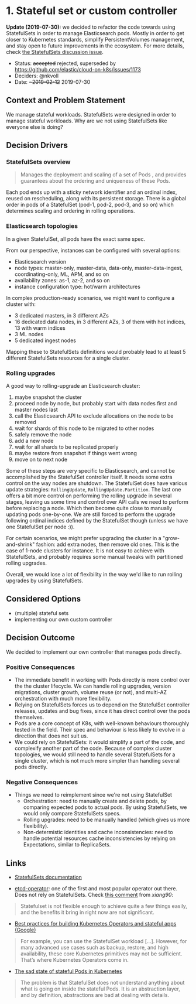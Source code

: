 # 1. Stateful set or custom controller

**Update (2019-07-30):** we decided to refactor the code towards using StatefulSets in order to manage Elasticsearch pods. Mostly in order to get closer to Kubernetes standards, simplify PersistentVolumes management, and stay open to future improvements in the ecosystem. For more details, check [the StatefulSets discussion issue](https://github.com/elastic/cloud-on-k8s/issues/1173).

* Status: ~~accepted~~ rejected, superseded by https://github.com/elastic/cloud-on-k8s/issues/1173
* Deciders: @nkvoll
* Date: ~~~2019-02-12~~ 2019-07-30

## Context and Problem Statement

We manage stateful workloads. StatefulSets were designed in order to manage stateful workloads. Why are we not using StatefulSets like everyone else is doing?


## Decision Drivers <!-- optional -->

### StatefulSets overview

> Manages the deployment and scaling of a set of Pods , and provides guarantees about the ordering and uniqueness of these Pods.

Each pod ends up with a sticky network identifier and an ordinal index, reused on rescheduling, along with its persistent storage. There is a global order in pods of a StatefulSet (pod-1, pod-2, pod-3, and so on) which determines scaling and ordering in rolling operations.


### Elasticsearch topologies

In a given StatefulSet, all pods have the exact same spec.

From our perspective, instances can be configured with several options:

- Elasticsearch version
- node types: master-only, master-data, data-only, master-data-ingest, coordinating-only, ML, APM, and so on
- availability zones: as-1, az-2, and so on
- instance configuration type: hot/warm architectures

In complex production-ready scenarios, we might want to configure a cluster with:

- 3 dedicated masters, in 3 different AZs
- 16 dedicated data nodes, in 3 different AZs, 3 of them with hot indices, 13 with warm indices
- 3 ML nodes
- 5 dedicated ingest nodes

Mapping these to StatefulSets definitions would probably lead to at least 5 different StatefulSets resources for a single cluster.

### Rolling upgrades

A good way to rolling-upgrade an Elasticsearch cluster:

1. maybe snapshot the cluster
2. proceed node by node, but probably start with data nodes first and master nodes last
3. call the Elasticsearch API to exclude allocations on the node to be removed
4. wait for shards of this node to be migrated to other nodes
5. safely remove the node
6. add a new node
7. wait for all shards to be replicated properly
8. maybe restore from snapshot if things went wrong
9. move on to next node

Some of these steps are very specific to Elasticsearch, and cannot be accomplished by the StatefulSet controller itself. It needs some extra control on the way nodes are shutdown. The StatefulSet does have various update strategies: `RollingUpdate`, `RollingUpdate.Partition`. The last one offers a bit more control on performing the rolling upgrade in several stages, leaving us some time and control over API calls we need to perform before replacing a node. Which then become quite close to manually updating pods one-by-one. We are still forced to perform the upgrade following ordinal indices defined by the StatefulSet though (unless we have one StatefulSet per node :)).

For certain scenarios, we might prefer upgrading the cluster in a "grow-and-shrink" fashion: add extra nodes, then remove old ones. This is the case of 1-node clusters for instance. It is not easy to achieve with StatefulSets, and probably requires some manual tweaks with partitioned rolling upgrades.

Overall, we would lose a lot of flexibility in the way we'd like to run rolling upgrades by using StatefulSets.


## Considered Options

* (multiple) stateful sets
* implementing our own custom controller


## Decision Outcome

We decided to implement our own controller that manages pods directly.

### Positive Consequences
* The immediate benefit in working with Pods directly is more control over the the cluster lifecycle. We can handle rolling upgrades, version migrations, cluster growth, volume reuse (or not), and multi-AZ orchestration with much more flexibility.
* Relying on StatefulSets forces us to depend on the StatefulSet controller releases, updates and bug fixes, since it has direct control over the pods themselves. 
* Pods are a core concept of K8s, with well-known behaviours thoroughly tested in the field. Their spec and behaviour is less likely to evolve in a direction that does not suit us.
* We could rely on StatefulSets: it would simplify a part of the code, and complexify another part of the code. Because of complex cluster topologies, we would still need to handle several StatefulSets for a single cluster, which is not much more simpler than handling several pods directly. 

### Negative Consequences
* Things we need to reimplement since we're not using StatefulSet
   - Orchestration: need to manually create and delete pods, by comparing expected pods to actual pods. By using StatefulSets, we would only compare StatefulSets specs.
   - Rolling upgrades: need to be manually handled (which gives us more flexibility).
   - Non-determistic identities and cache inconsistencies: need to handle potential resources cache inconsistencies by relying on Expectations, similar to ReplicaSets.



## Links

- [StatefulSets documentation](https://kubernetes.io/docs/concepts/workloads/controllers/statefulset/)

- [etcd-operator](https://github.com/coreos/etcd-operator): one of the first and most popular operator out there. Does not rely on StatefulSets. Check [this comment](https://github.com/coreos/etcd-operator/issues/1323#issuecomment-317875165) from _xiang90_:
> Statefulset is not flexible enough to achieve quite a few things easily, and the benefits it bring in right now are not significant.

- [Best practices for building Kubernetes Operators and stateful apps (Google)](https://cloud.google.com/blog/products/containers-kubernetes/best-practices-for-building-kubernetes-operators-and-stateful-apps)
> For example, you can use the StatefulSet workload [...]. However, for many advanced use cases such as backup, restore, and high availability, these core Kubernetes primitives may not be sufficient. That’s where Kubernetes Operators come in.

- [The sad state of stateful Pods in Kubernetes](https://elastisys.com/2018/09/18/sad-state-stateful-pods-kubernetes/)
> The problem is that StatefulSet does not understand anything about what is going on inside the stateful Pods. It is an abstraction layer, and by definition, abstractions are bad at dealing with details.
